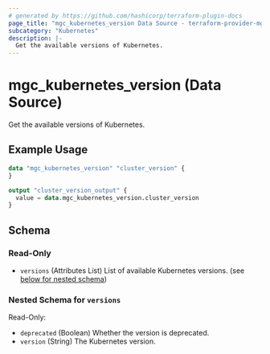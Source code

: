 ```yaml
---
# generated by https://github.com/hashicorp/terraform-plugin-docs
page_title: "mgc_kubernetes_version Data Source - terraform-provider-mgc"
subcategory: "Kubernetes"
description: |-
  Get the available versions of Kubernetes.
---
```


# mgc_kubernetes_version (Data Source)

Get the available versions of Kubernetes.

## Example Usage

```terraform
data "mgc_kubernetes_version" "cluster_version" {
}

output "cluster_version_output" {
  value = data.mgc_kubernetes_version.cluster_version
}
```

<!-- schema generated by tfplugindocs -->
## Schema

### Read-Only

- `versions` (Attributes List) List of available Kubernetes versions. (see [below for nested schema](#nestedatt--versions))

<a id="nestedatt--versions"></a>
### Nested Schema for `versions`

Read-Only:

- `deprecated` (Boolean) Whether the version is deprecated.
- `version` (String) The Kubernetes version.
